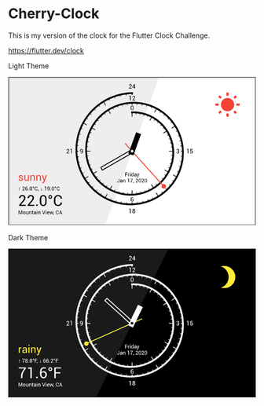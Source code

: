 # Cherry-Clock

This is my version of the clock for the Flutter Clock Challenge.

https://flutter.dev/clock

Light Theme

![Dark Theme](images/Cherry-Clock-Light.png)

Dark Theme

![Dark Theme](images/Cherry-Clock-Dark.png)
